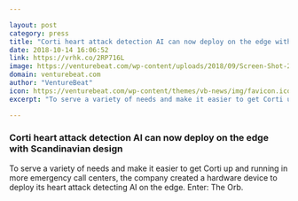 ```yaml
---

layout: post
category: press
title: "Corti heart attack detection AI can now deploy on the edge with Scandinavian design"
date: 2018-10-14 16:06:52
link: https://vrhk.co/2RP716L
image: https://venturebeat.com/wp-content/uploads/2018/09/Screen-Shot-2018-09-27-at-1.50.22-PM.png?fit=1086%2C860&strip=all
domain: venturebeat.com
author: "VentureBeat"
icon: https://venturebeat.com/wp-content/themes/vb-news/img/favicon.ico
excerpt: "To serve a variety of needs and make it easier to get Corti up and running in more emergency call centers, the company created a hardware device to deploy its heart attack detecting AI on the edge. Enter: The Orb."

---
```


### Corti heart attack detection AI can now deploy on the edge with Scandinavian design

To serve a variety of needs and make it easier to get Corti up and running in more emergency call centers, the company created a hardware device to deploy its heart attack detecting AI on the edge. Enter: The Orb.